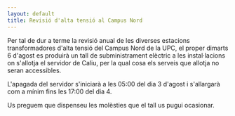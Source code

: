```yaml
---
layout: default
title: Revisió d'alta tensió al Campus Nord
---
```

Per tal de dur a terme la revisió anual de les diverses estacions transformadores d'alta tensió del Campus Nord de la UPC, el proper dimarts 6 d'agost es produirà un tall de subministrament elèctric a les instal·lacions on s'allotja el servidor de Caliu, per la qual cosa els serveis que allotja no seran accessibles.

L'apagada del servidor s'iniciarà a les 05:00 del dia 3 d'agost i s'allargarà com a mínim fins les 17:00 del dia 4.

Us preguem que dispenseu les molèsties que el tall us pugui ocasionar.
